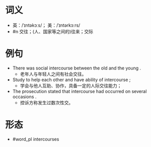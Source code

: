 # 词义
- 英：/ˈɪntəkɔːs/； 美：/ˈɪntərkɔːrs/
- #n 交往；(人、国家等之间的)往来；交际
# 例句
- There was social intercourse between the old and the young .
	- 老年人与年轻人之间有社会交往。
- Study to help each other and have ability of intercourse ;
	- 学会与他人互助、协作，具备一定的人际交往能力；
- The prosecution stated that intercourse had occurred on several occasions .
	- 控诉方称发生过数次性交。
# 形态
- #word_pl intercourses
